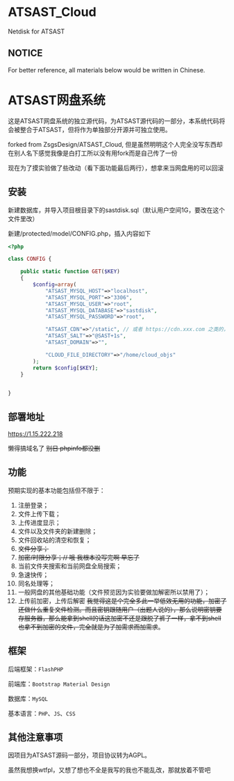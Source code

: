 # ATSAST_Cloud

Netdisk for ATSAST

## NOTICE

For better reference, all materials below would be written in Chinese.

# ATSAST网盘系统

这是ATSAST网盘系统的独立源代码，为ATSAST源代码的一部分，本系统代码将会被整合于ATSAST，但将作为单独部分开源并可独立使用。

forked from ZsgsDesign/ATSAST_Cloud, 但是虽然明明这个人完全没写东西却在别人名下感觉我像是白打工所以没有用fork而是自己传了一份

现在为了摸实验做了些改动（看下面功能最后两行），想拿来当网盘用的可以回滚

## 安装

新建数据库，并导入项目根目录下的sastdisk.sql（默认用户空间1G，要改在这个文件里改）

新建/protected/model/CONFIG.php，插入内容如下

```php
<?php

class CONFIG {

	public static function GET($KEY)
	{
		$config=array(
			"ATSAST_MYSQL_HOST"=>"localhost",
			"ATSAST_MYSQL_PORT"=>"3306",
			"ATSAST_MYSQL_USER"=>"root",
			"ATSAST_MYSQL_DATABASE"=>"sastdisk",
			"ATSAST_MYSQL_PASSWORD"=>"root",

			"ATSAST_CDN"=>"/static", // 或者 https://cdn.xxx.com 之类的，末尾不带/
			"ATSAST_SALT"=>"@SAST+1s",
			"ATSAST_DOMAIN"=>"",

			"CLOUD_FILE_DIRECTORY"=>"/home/cloud_objs"
		);
		return $config[$KEY];
	}
	

}
```

## 部署地址

https://1.15.222.218

懒得搞域名了 ~~别日 phpinfo都没删~~

## 功能

预期实现的基本功能包括但不限于：

1. 注册登录；
1. 文件上传下载；
1. 上传进度显示；
1. 文件以及文件夹的新建删除；
1. 文件回收站的清空和恢复；
1. ~~文件分享；~~
1. ~~加密/时限分享；// 哦 我根本没写完啊 早忘了~~
1. 当前文件夹搜索和当前网盘全局搜索；
1. 急速快传；
1. 同名处理等；
1. 一般网盘的其他基础功能（文件预览因为实验要做加解密所以禁用了）；
1. 上传前加密，上传后解密 ~~我觉得这是个完全多此一举低效无用的功能，加密了还做什么重复文件检测。而且密钥跟随用户（出题人说的），那么说明密钥要存服务器，那么能拿到shell的话这加密不还是跟脱了裤子一样，拿不到shell也拿不到加密的文件，完全就是为了加需求而加需求~~。

## 框架

后端框架：`FlashPHP`

前端库：`Bootstrap Material Design`

数据库：`MySQL`

基本语言：`PHP`、`JS`、`CSS`

## 其他注意事项

因项目为ATSAST源码一部分，项目协议转为AGPL。

虽然我想换wtfpl，又想了想也不全是我写的我也不能乱改，那就放着不管吧
